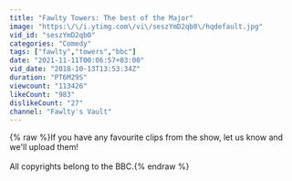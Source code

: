 ```yaml
---
title: "Fawlty Towers: The best of the Major"
image: "https:\/\/i.ytimg.com\/vi\/seszYmD2qb0\/hqdefault.jpg"
vid_id: "seszYmD2qb0"
categories: "Comedy"
tags: ["fawlty","towers","bbc"]
date: "2021-11-11T00:06:57+03:00"
vid_date: "2018-10-13T13:53:34Z"
duration: "PT6M29S"
viewcount: "113426"
likeCount: "983"
dislikeCount: "27"
channel: "Fawlty's Vault"
---
```

{% raw %}If you have any favourite clips from the show, let us know and we'll upload them!<br /><br />All copyrights belong to the BBC.{% endraw %}
